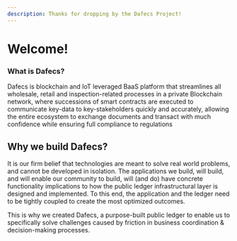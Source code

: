 ```yaml
---
description: Thanks for dropping by the Dafecs Project!
---
```


# Welcome!

### **What is Dafecs?**

Dafecs is blockchain and IoT leveraged BaaS platform that streamlines all wholesale, retail and inspection-related processes in a private Blockchain network, where successions of smart contracts are executed to communicate key-data to key-stakeholders quickly and accurately, allowing the entire ecosystem to exchange documents and transact with much confidence while ensuring full compliance to regulations

## Why we build Dafecs?

It is our firm belief that technologies are meant to solve real world problems, and cannot be developed in isolation. The applications we build, will build, and will enable our community to build, will \(and do\) have concrete functionality implications to how the public ledger infrastructural layer is designed and implemented. To this end, the application and the ledger need to be tightly coupled to create the most optimized outcomes. 

This is why we created Dafecs, a purpose-built public ledger to enable us to specifically solve challenges caused by friction in business coordination & decision-making processes.

